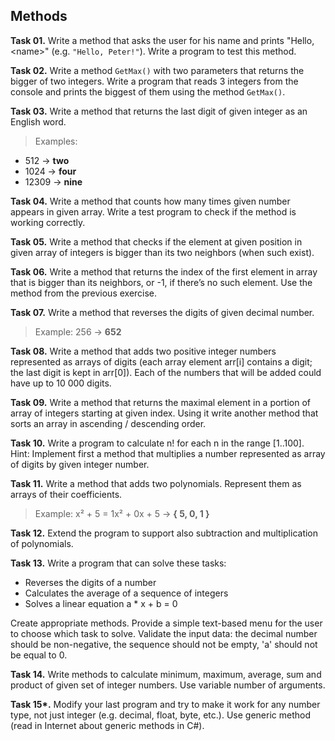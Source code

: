 ## Methods

**Task 01.** Write a method that asks the user for his name and prints "Hello, \<name\>" (e.g. `"Hello, Peter!"`). Write a program to test this method.

**Task 02.** Write a method `GetMax()` with two parameters that returns the bigger of two integers. Write a program that reads 3 integers from the console and prints the biggest of them using the method `GetMax()`.

**Task 03.** Write a method that returns the last digit of given integer as an English word.
>Examples:
* 512 → **two**
* 1024 → **four**
* 12309 → **nine**

**Task 04.** Write a method that counts how many times given number appears in given array. Write a test program to check if the method is working correctly.

**Task 05.** Write a method that checks if the element at given position in given array of integers is bigger than its two neighbors (when such exist).

**Task 06.** Write a method that returns the index of the first element in array that is bigger than its neighbors, or -1, if there’s no such element. Use the method from the previous exercise.

**Task 07.** Write a method that reverses the digits of given decimal number.
>Example: 256 → **652**

**Task 08.** Write a method that adds two positive integer numbers represented as arrays of digits (each array element arr[i] contains a digit; the last digit is kept in arr[0]). Each of the numbers that will be added could have up to 10 000 digits.

**Task 09.** Write a method that returns the maximal element in a portion of array of integers starting at given index. Using it write another method that sorts an array in ascending / descending order.

**Task 10.** Write a program to calculate n! for each n in the range [1..100]. Hint: Implement first a method that multiplies a number represented as array of digits by given integer number.

**Task 11.** Write a method that adds two polynomials. Represent them as arrays of their coefficients.
>Example: x² + 5 = 1x² + 0x + 5 → **{ 5, 0, 1 }**

**Task 12.** Extend the program to support also subtraction and multiplication of polynomials.

**Task 13.** Write a program that can solve these tasks:
   * Reverses the digits of a number
   * Calculates the average of a sequence of integers
   * Solves a linear equation a * x + b = 0

Create appropriate methods. Provide a simple text-based menu for the user to choose which task to solve. Validate the input data: the decimal number should be non-negative, the sequence should not be empty, 'a' should not be equal to 0.

**Task 14.** Write methods to calculate minimum, maximum, average, sum and product of given set of integer numbers. Use variable number of arguments.

**Task 15\*.** Modify your last program and try to make it work for any number type, not just integer (e.g. decimal, float, byte, etc.). Use generic method (read in Internet about generic methods in C#).
